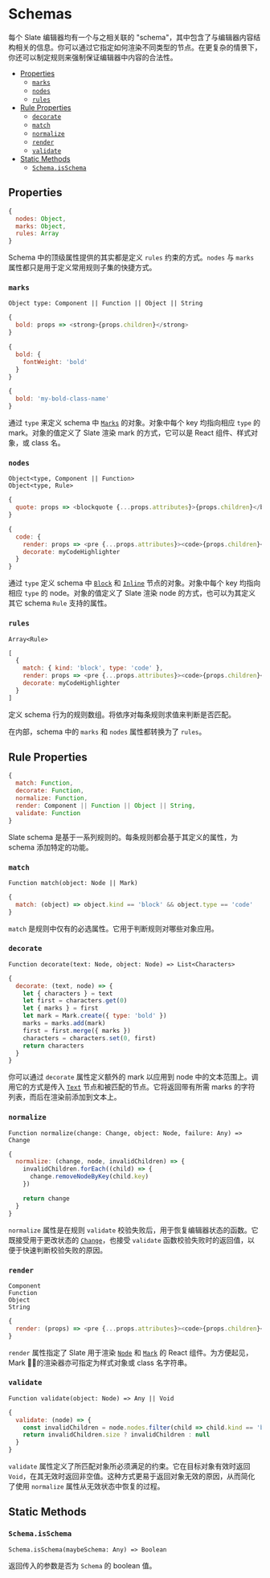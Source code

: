 
# Schemas

每个 Slate 编辑器均有一个与之相关联的 "schema"，其中包含了与编辑器内容结构相关的信息。你可以通过它指定如何渲染不同类型的节点。在更复杂的情景下，你还可以制定规则来强制保证编辑器中内容的合法性。

- [Properties](#properties)
  - [`marks`](#marks)
  - [`nodes`](#nodes)
  - [`rules`](#rules)
- [Rule Properties](#rule-properties)
  - [`decorate`](#decorate)
  - [`match`](#match)
  - [`normalize`](#normalize)
  - [`render`](#render)
  - [`validate`](#validate)
- [Static Methods](#static-methods)
  - [`Schema.isSchema`](#schemaisschema)


## Properties

```js
{
  nodes: Object,
  marks: Object,
  rules: Array
}
```

Schema 中的顶级属性提供的其实都是定义 `rules` 约束的方式。`nodes` 与 `marks` 属性都只是用于定义常用规则子集的快捷方式。

### `marks`
`Object type: Component || Function || Object || String`

```js
{
  bold: props => <strong>{props.children}</strong>
}
```
```js
{
  bold: {
    fontWeight: 'bold'
  }
}
```
```js
{
  bold: 'my-bold-class-name'
}
```

通过 `type` 来定义 schema 中 [`Marks`](./mark.md) 的对象。对象中每个 key 均指向相应 `type` 的 mark。对象的值定义了 Slate 渲染 mark 的方式，它可以是 React 组件、样式对象，或 class 名。

### `nodes`
`Object<type, Component || Function>` <br/>
`Object<type, Rule>`

```js
{
  quote: props => <blockquote {...props.attributes}>{props.children}</blockquote>
}
```
```js
{
  code: {
    render: props => <pre {...props.attributes}><code>{props.children}</code></pre>,
    decorate: myCodeHighlighter
  }
}
```

通过 `type` 定义 schema 中 [`Block`](./block.md) 和 [`Inline`](./inline.md) 节点的对象。对象中每个 key 均指向相应 `type` 的 node。对象的值定义了 Slate 渲染 node 的方式，也可以为其定义其它 schema `Rule` 支持的属性。

### `rules`
`Array<Rule>`

```js
[
  {
    match: { kind: 'block', type: 'code' },
    render: props => <pre {...props.attributes}><code>{props.children}</code></pre>,
    decorate: myCodeHighlighter
  }
]
```

定义 schema 行为的规则数组。将依序对每条规则求值来判断是否匹配。

在内部，schema 中的 `marks` 和 `nodes` 属性都转换为了 `rules`。


## Rule Properties

```js
{
  match: Function,
  decorate: Function,
  normalize: Function,
  render: Component || Function || Object || String,
  validate: Function
}
```

Slate schema 是基于一系列规则的。每条规则都会基于其定义的属性，为 schema 添加特定的功能。

### `match`
`Function match(object: Node || Mark)`

```js
{
  match: (object) => object.kind == 'block' && object.type == 'code'
}
```

`match` 是规则中仅有的必选属性。它用于判断规则对哪些对象应用。

### `decorate`
`Function decorate(text: Node, object: Node) => List<Characters>`

```js
{
  decorate: (text, node) => {
    let { characters } = text
    let first = characters.get(0)
    let { marks } = first
    let mark = Mark.create({ type: 'bold' })
    marks = marks.add(mark)
    first = first.merge({ marks })
    characters = characters.set(0, first)
    return characters
  }
}
```

你可以通过 `decorate` 属性定义额外的 mark 以应用到 node 中的文本范围上。调用它的方式是传入 [`Text`](./text.md) 节点和被匹配的节点。它将返回带有所需 marks 的字符列表，而后在渲染前添加到文本上。

### `normalize`
`Function normalize(change: Change, object: Node, failure: Any) => Change`

```js
{
  normalize: (change, node, invalidChildren) => {
    invalidChildren.forEach((child) => {
      change.removeNodeByKey(child.key)
    })

    return change
  }
}
```

`normalize` 属性是在规则 `validate` 校验失败后，用于恢复编辑器状态的函数。它既接受用于更改状态的 [`Change`](./change.md)，也接受 `validate` 函数校验失败时的返回值，以便于快速判断校验失败的原因。

### `render`
`Component` <br/>
`Function` <br/>
`Object` <br/>
`String`

```js
{
  render: (props) => <pre {...props.attributes}><code>{props.children}</code></pre>
}
```

`render` 属性指定了 Slate 用于渲染 [`Node`](./node.md) 和 [`Mark`](./mark.md) 的 React 组件。为方便起见，Mark 的渲染器亦可指定为样式对象或 class 名字符串。

### `validate`
`Function validate(object: Node) => Any || Void`

```js
{
  validate: (node) => {
    const invalidChildren = node.nodes.filter(child => child.kind == 'block')
    return invalidChildren.size ? invalidChildren : null
  }
}
```

`validate` 属性定义了所匹配对象所必须满足的约束。它在目标对象有效时返回 `Void`，在其无效时返回非空值。这种方式更易于返回对象无效的原因，从而简化了使用 `normalize` 属性从无效状态中恢复的过程。

## Static Methods

### `Schema.isSchema`
`Schema.isSchema(maybeSchema: Any) => Boolean`

返回传入的参数是否为 `Schema` 的 boolean 值。
